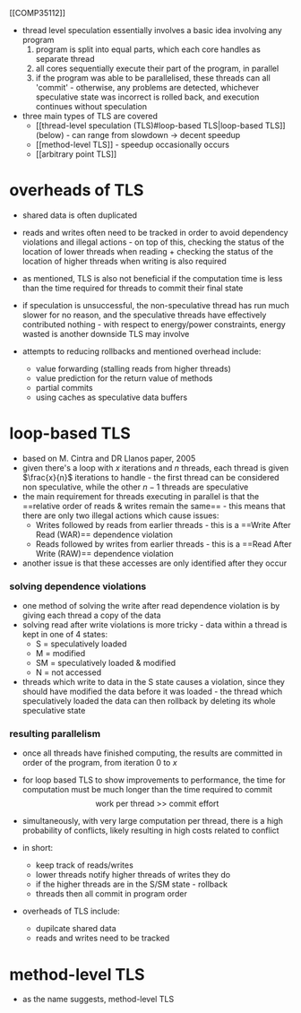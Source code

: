 [[COMP35112]]

- thread level speculation essentially involves a basic idea involving any program
	1. program is split into equal parts, which each core handles as separate thread
	2. all cores sequentially execute their part of the program, in parallel
	3. if the program was able to be parallelised, these threads can all 'commit' - otherwise, any problems are detected, whichever speculative state was incorrect is rolled back, and execution continues without speculation
- three main types of TLS are covered
	- [[thread-level speculation (TLS)#loop-based TLS|loop-based TLS]] (below) - can range from slowdown $\rightarrow$ decent speedup
	- [[method-level TLS]] - speedup occasionally occurs
	- [[arbitrary point TLS]] 

# overheads of TLS

- shared data is often duplicated
- reads and writes often need to be tracked in order to avoid dependency violations and illegal actions - on top of this, checking the status of the location of lower threads when reading + checking the status of the location of higher threads when writing is also required
- as mentioned, TLS is also not beneficial if the computation time is less than the time required for threads to commit their final state
- if speculation is unsuccessful, the non-speculative thread has run much slower for no reason, and the speculative threads have effectively contributed nothing - with respect to energy/power constraints, energy wasted is another downside TLS may involve

- attempts to reducing rollbacks and mentioned overhead include:
	- value forwarding (stalling reads from higher threads)
	- value prediction for the return value of methods
	- partial commits
	- using caches as speculative data buffers

# loop-based TLS

- based on M. Cintra and DR Llanos paper, 2005
- given there's a loop with $x$ iterations and $n$ threads, each thread is given $\frac{x}{n}$ iterations to handle - the first thread can be considered non speculative, while the other $n-1$ threads are speculative
- the main requirement for threads executing in parallel is that the ==relative order of reads & writes remain the same== - this means that there are only two illegal actions which cause issues:
	- Writes followed by reads from earlier threads - this is a ==Write After Read (WAR)== dependence violation
	- Reads followed by writes from earlier threads - this is a ==Read After Write (RAW)== dependence violation
- another issue is that these accesses are only identified after they occur

### solving dependence violations
- one method of solving the write after read dependence violation is by giving each thread a copy of the data
- solving read after write violations is more tricky - data within a thread is kept in one of 4 states:
	- S = speculatively loaded
	- M = modified
	- SM = speculatively loaded & modified
	- N = not accessed
- threads which write to data in the S state causes a violation, since they should have modified the data before it was loaded - the thread which speculatively loaded the data can then rollback by deleting its whole speculative state

### resulting parallelism
- once all threads have finished computing, the results are committed in order of the program, from iteration $0$ to $x$
- for loop based TLS to show improvements to performance, the time for computation must be much longer than the time required to commit
$$\textrm{work per thread >> commit effort}$$
- simultaneously, with very large computation per thread, there is a high probability of conflicts, likely resulting in high costs related to conflict
- in short:
	- keep track of reads/writes
	- lower threads notify higher threads of writes they do
	- if the higher threads are in the S/SM state - rollback
	- threads then all commit in program order

- overheads of TLS include:
	- dupilcate shared data 
	- reads and writes need to be tracked
# method-level TLS

- as the name suggests, method-level TLS 